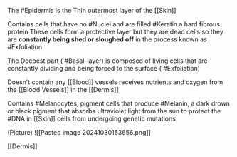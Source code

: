 The #Epidermis is the Thin outermost layer of the [[Skin]]

Contains cells that have no #Nuclei and are filled #Keratin a hard fibrous protein 
	These cells form a protective layer but they are dead cells so they are **constantly being shed or sloughed off** in the process known as #Exfoliation

The Deepest part ( #Basal-layer) is composed of living cells that are constantly dividing and being forced to the surface ( #Exfoliation)

Doesn’t contain any [[Blood]] vessels
	receives nutrients and oxygen from the [[Blood Vessels]] in the [[Dermis]]

Contains #Melanocytes, pigment cells that produce #Melanin, a dark drown or black pigment that absorbs ultraviolet light from the sun to protect the #DNA in [[Skin]] cells from undergoing genetic mutations

(Picture)
	![[Pasted image 20241030153656.png]]

[[Dermis]]